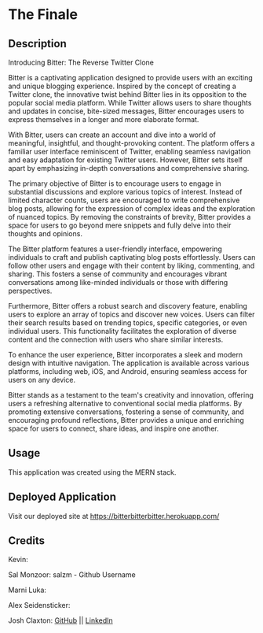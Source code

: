 # The Finale

<!-- we obviously need a better name for this :P -->

## Description

Introducing Bitter: The Reverse Twitter Clone

Bitter is a captivating application designed to provide users with an exciting and unique blogging experience. Inspired by the concept of creating a Twitter clone, the innovative twist behind Bitter lies in its opposition to the popular social media platform. While Twitter allows users to share thoughts and updates in concise, bite-sized messages, Bitter encourages users to express themselves in a longer and more elaborate format.

With Bitter, users can create an account and dive into a world of meaningful, insightful, and thought-provoking content. The platform offers a familiar user interface reminiscent of Twitter, enabling seamless navigation and easy adaptation for existing Twitter users. However, Bitter sets itself apart by emphasizing in-depth conversations and comprehensive sharing.

The primary objective of Bitter is to encourage users to engage in substantial discussions and explore various topics of interest. Instead of limited character counts, users are encouraged to write comprehensive blog posts, allowing for the expression of complex ideas and the exploration of nuanced topics. By removing the constraints of brevity, Bitter provides a space for users to go beyond mere snippets and fully delve into their thoughts and opinions.

The Bitter platform features a user-friendly interface, empowering individuals to craft and publish captivating blog posts effortlessly. Users can follow other users and engage with their content by liking, commenting, and sharing. This fosters a sense of community and encourages vibrant conversations among like-minded individuals or those with differing perspectives.

Furthermore, Bitter offers a robust search and discovery feature, enabling users to explore an array of topics and discover new voices. Users can filter their search results based on trending topics, specific categories, or even individual users. This functionality facilitates the exploration of diverse content and the connection with users who share similar interests.

To enhance the user experience, Bitter incorporates a sleek and modern design with intuitive navigation. The application is available across various platforms, including web, iOS, and Android, ensuring seamless access for users on any device.

Bitter stands as a testament to the team's creativity and innovation, offering users a refreshing alternative to conventional social media platforms. By promoting extensive conversations, fostering a sense of community, and encouraging profound reflections, Bitter provides a unique and enriching space for users to connect, share ideas, and inspire one another.

## Usage

This application was created using the MERN stack.

## Deployed Application

Visit our deployed site at https://bitterbitterbitter.herokuapp.com/

## Credits

Kevin:

Sal Monzoor: salzm - Github Username

Marni Luka: <!-- and anything else you wanna put here. -->

Alex Seidensticker: <!-- Add flair as you like -->

Josh Claxton: <a href="https://github.com/claxCode">GitHub</a> || <a href="https://www.linkedin.com/in/joshua-claxton-916a2a272/">LinkedIn</a>
